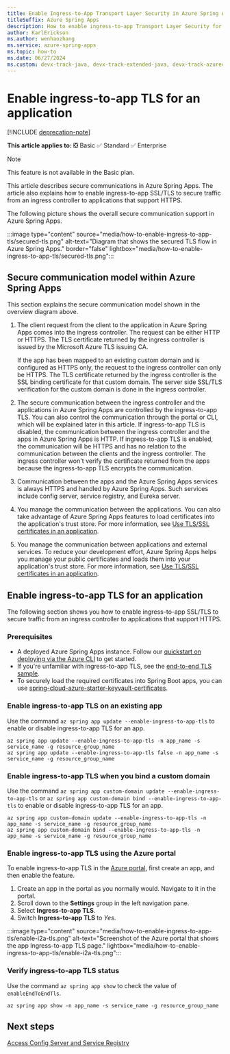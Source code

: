 ```yaml
---
title: Enable Ingress-to-App Transport Layer Security in Azure Spring Apps
titleSuffix: Azure Spring Apps
description: How to enable ingress-to-app Transport Layer Security for an application.
author: KarlErickson
ms.author: wenhaozhang
ms.service: azure-spring-apps
ms.topic: how-to
ms.date: 06/27/2024
ms.custom: devx-track-java, devx-track-extended-java, devx-track-azurecli
---
```

# Enable ingress-to-app TLS for an application

[!INCLUDE [deprecation-note](../includes/deprecation-note.md)]

**This article applies to:** ❎ Basic ✅ Standard ✅ Enterprise

> [!NOTE]
> This feature is not available in the Basic plan.

This article describes secure communications in Azure Spring Apps. The article also explains how to enable ingress-to-app SSL/TLS to secure traffic from an ingress controller to applications that support HTTPS.

The following picture shows the overall secure communication support in Azure Spring Apps.

:::image type="content" source="media/how-to-enable-ingress-to-app-tls/secured-tls.png" alt-text="Diagram that shows the secured TLS flow in Azure Spring Apps." border="false" lightbox="media/how-to-enable-ingress-to-app-tls/secured-tls.png":::

## Secure communication model within Azure Spring Apps

This section explains the secure communication model shown in the overview diagram above.

1. The client request from the client to the application in Azure Spring Apps comes into the ingress controller. The request can be either HTTP or HTTPS. The TLS certificate returned by the ingress controller is issued by the Microsoft Azure TLS issuing CA.

   If the app has been mapped to an existing custom domain and is configured as HTTPS only, the request to the ingress controller can only be HTTPS. The TLS certificate returned by the ingress controller is the SSL binding certificate for that custom domain. The server side SSL/TLS verification for the custom domain is done in the ingress controller.

1. The secure communication between the ingress controller and the applications in Azure Spring Apps are controlled by the ingress-to-app TLS. You can also control the communication through the portal or CLI, which will be explained later in this article. If ingress-to-app TLS is disabled, the communication between the ingress controller and the apps in Azure Spring Apps is HTTP. If ingress-to-app TLS is enabled, the communication will be HTTPS and has no relation to the communication between the clients and the ingress controller. The ingress controller won't verify the certificate returned from the apps because the ingress-to-app TLS encrypts the communication.

1. Communication between the apps and the Azure Spring Apps services is always HTTPS and handled by Azure Spring Apps. Such services include config server, service registry, and Eureka server.

1. You manage the communication between the applications. You can also take advantage of Azure Spring Apps features to load certificates into the application's trust store. For more information, see [Use TLS/SSL certificates in an application](./how-to-use-tls-certificate.md).

1. You manage the communication between applications and external services. To reduce your development effort, Azure Spring Apps helps you manage your public certificates and loads them into your application's trust store. For more information, see [Use TLS/SSL certificates in an application](./how-to-use-tls-certificate.md).

## Enable ingress-to-app TLS for an application

The following section shows you how to enable ingress-to-app SSL/TLS to secure traffic from an ingress controller to applications that support HTTPS.

### Prerequisites

- A deployed Azure Spring Apps instance. Follow our [quickstart on deploying via the Azure CLI](./quickstart.md) to get started.
- If you're unfamiliar with ingress-to-app TLS, see the [end-to-end TLS sample](https://github.com/Azure-Samples/spring-boot-secure-communications-using-end-to-end-tls-ssl).
- To securely load the required certificates into Spring Boot apps, you can use [spring-cloud-azure-starter-keyvault-certificates](https://github.com/Azure/azure-sdk-for-java/tree/main/sdk/spring/spring-cloud-azure-starter-keyvault-certificates).

### Enable ingress-to-app TLS on an existing app

Use the command `az spring app update --enable-ingress-to-app-tls` to enable or disable ingress-to-app TLS for an app.

```azurecli
az spring app update --enable-ingress-to-app-tls -n app_name -s service_name -g resource_group_name
az spring app update --enable-ingress-to-app-tls false -n app_name -s service_name -g resource_group_name
```

### Enable ingress-to-app TLS when you bind a custom domain

Use the command `az spring app custom-domain update --enable-ingress-to-app-tls` or `az spring app custom-domain bind --enable-ingress-to-app-tls` to enable or disable ingress-to-app TLS for an app.

```azurecli
az spring app custom-domain update --enable-ingress-to-app-tls -n app_name -s service_name -g resource_group_name
az spring app custom-domain bind --enable-ingress-to-app-tls -n app_name -s service_name -g resource_group_name
```

### Enable ingress-to-app TLS using the Azure portal

To enable ingress-to-app TLS in the [Azure portal](https://portal.azure.com/), first create an app, and then enable the feature.

1. Create an app in the portal as you normally would. Navigate to it in the portal.
2. Scroll down to the **Settings** group in the left navigation pane.
3. Select **Ingress-to-app TLS**.
4. Switch **Ingress-to-app TLS** to *Yes*.

:::image type="content" source="media/how-to-enable-ingress-to-app-tls/enable-i2a-tls.png" alt-text="Screenshot of the Azure portal that shows the app Ingress-to-app TLS page." lightbox="media/how-to-enable-ingress-to-app-tls/enable-i2a-tls.png":::

### Verify ingress-to-app TLS status

Use the command `az spring app show` to check the value of `enableEndToEndTls`.

```azurecli
az spring app show -n app_name -s service_name -g resource_group_name
```

## Next steps

[Access Config Server and Service Registry](how-to-access-data-plane-azure-ad-rbac.md)
